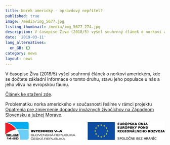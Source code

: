 ```yaml
---
title: Norek americký - opravdový nepřítel?
published: true
image: /media/img_5677.jpg
listing_thumbnail: /media/img_5677_274.jpg
description: V časopise Živa (2018/5) vyšel souhrnný článek o norkovi americkém.
date: '2019-03-11'
lang_alternatives:
  en_GB: {}
category: news
layout: news
---
```

V časopise Živa (2018/5) vyšel souhrnný článek o norkovi americkém, kde se dočtete základní informace o tomto druhu, stavu jeho populace u nás a jeho vlivu na evropskou faunu.

[Článek ke stažení zde](/publications/norek-americký-opravdový-nepřítel.html).

Problematiku norka amerického v současnosti řešíme v rámci projektu [Opatrenia pre zmiernenie dopadov inváznych živočíchov na Západnom Slovensku a južnej Morave](/projects/revision.html).

![](/media/logo_irrva_2014-20_610.jpg)
